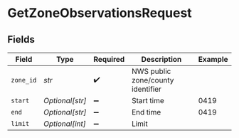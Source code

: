 # GetZoneObservationsRequest


## Fields

| Field                             | Type                              | Required                          | Description                       | Example                           |
| --------------------------------- | --------------------------------- | --------------------------------- | --------------------------------- | --------------------------------- |
| `zone_id`                         | *str*                             | :heavy_check_mark:                | NWS public zone/county identifier |                                   |
| `start`                           | *Optional[str]*                   | :heavy_minus_sign:                | Start time                        | 0419                              |
| `end`                             | *Optional[str]*                   | :heavy_minus_sign:                | End time                          | 0419                              |
| `limit`                           | *Optional[int]*                   | :heavy_minus_sign:                | Limit                             |                                   |
